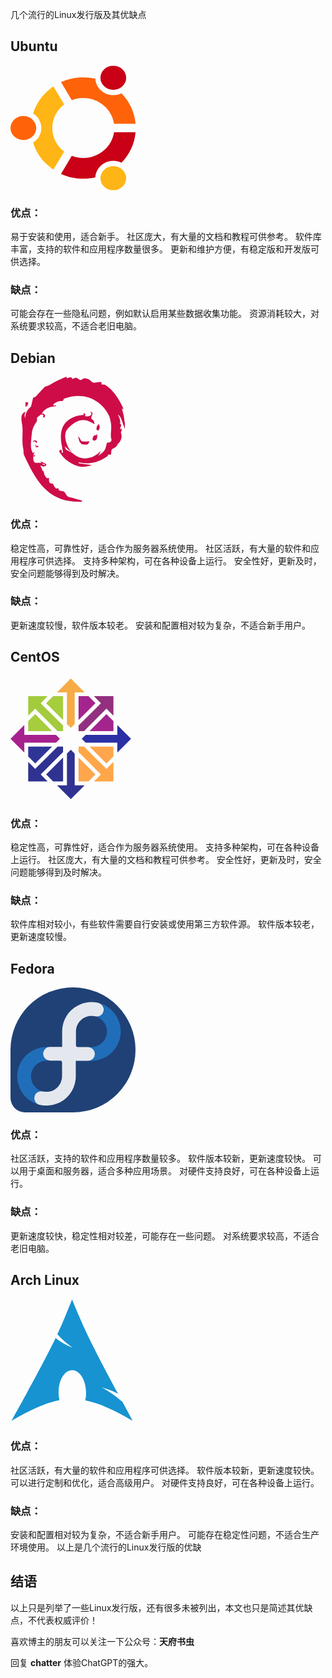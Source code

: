 几个流行的Linux发行版及其优缺点

## Ubuntu

<svg t="1679996482832" class="icon" viewBox="0 0 1028 1024" version="1.1" xmlns="http://www.w3.org/2000/svg" p-id="3784" width="200" height="200"><path d="M0.00373 512.083923a105.731164 98.916657 0 1 0 211.462328 0 105.731164 98.916657 0 1 0-211.462328 0Z" fill="#FF6309" p-id="3785"></path><path d="M739.719049 925.075884a105.731164 98.920387 0 1 0 211.462328 0 105.731164 98.920387 0 1 0-211.462328 0Z" fill="#FFB515" p-id="3786"></path><path d="M598.86725 265.17273c128.453648 0 235.035226 92.258805 252.681331 211.868885H1028.293102c-8.026721-93.985743-48.313252-181.585917-115.663858-250.674651-43.136166 21.249178-96.175188 21.655736-141.232248-3.498636-45.090628-25.184211-71.2558-69.849632-73.762285-116.656008a448.440826 448.440826 0 0 0-98.763731-10.958414c-64.489781 0-126.808767 13.617825-183.49189 39.436116l88.484157 148.244439a261.416731 261.416731 0 0 1 95.004003-17.761731z" fill="#FF6309" p-id="3787"></path><path d="M851.559771 547.014333c-17.605076 119.65484-124.201574 211.969593-252.692521 211.969593-33.576461 0-65.653506-6.318432-95.037572-17.784111l-88.499077 148.255628c56.668204 25.833211 119.013299 39.458496 183.529189 39.458496 33.699547 0 66.817232-3.763458 98.842059-10.980793 2.461727-46.858596 28.638088-91.602344 73.758556-116.797744 45.071979-25.176751 98.13338-24.770193 141.277006-3.476257 67.298387-69.096194 107.54016-156.692637 115.544502-250.644812h-176.722142z" fill="#C90016" p-id="3788"></path><path d="M343.612296 512.080193c0-78.663359 38.227633-148.844951 97.644764-194.088505l-88.461778-148.22206a434.18519 434.18519 0 0 0-58.659964 47.563545C242.938861 266.85118 206.225564 326.64503 186.020755 391.899439c40.704279 25.504981 67.656457 69.775034 67.656457 120.180754 0 50.39826-26.955908 94.679503-67.660187 120.173294 20.204809 65.258138 56.918106 125.044529 108.114563 174.569995a434.282168 434.282168 0 0 0 58.611476 47.548625l88.476697-148.233249c-59.402212-45.239824-97.607466-115.421416-97.607465-194.058665z" fill="#FFB515" p-id="3789"></path><path d="M739.636991 98.924116a105.727434 98.924116 0 1 0 211.454868 0 105.727434 98.924116 0 1 0-211.454868 0Z" fill="#C90016" p-id="3790"></path></svg>

### 优点：

易于安装和使用，适合新手。
社区庞大，有大量的文档和教程可供参考。
软件库丰富，支持的软件和应用程序数量很多。
更新和维护方便，有稳定版和开发版可供选择。

### 缺点：

可能会存在一些隐私问题，例如默认启用某些数据收集功能。
资源消耗较大，对系统要求较高，不适合老旧电脑。

## Debian

<svg t="1679996572879" class="icon" viewBox="0 0 1024 1024" version="1.1" xmlns="http://www.w3.org/2000/svg" p-id="6297" width="200" height="200"><path d="M935.472707 375.358563a558.601789 558.601789 0 0 0-22.350897-114.654979l13.308167 4.436056c-35.659064-81.384561-90.086055-163.62221-153.555775-199.281274-8.701494-5.118526-35.147211 4.947908-26.616335-12.113844s-37.535856-8.189641-56.815637-4.777291c-26.275099 4.265438-30.028685-29.175597-75.071713-35.829681-25.592629-3.582968-32.246713 18.426693-44.701792 13.308167C546.123506 17.061753 548.853386-1.194323 512 17.061753c-18.426693 9.042729 11.601992-26.104482-49.137848-4.606673l-5.118526-12.45508c-108.512748 41.630677-139.053286 76.266035-169.593824 79.337151-6.995319 0-34.123506 32.758566-53.573904 53.062051-17.061753 17.061753-26.275099 36.512151-49.137848 39.583267l-17.061753 70.635657a136.494023 136.494023 0 0 0-48.967231 97.081374 66.711454 66.711454 0 0 1 4.436056-52.891434c-17.061753 6.824701-45.896115 17.061753-29.68745 96.910756 12.796315 63.128486-5.289143 135.129083 10.066434 204.741035 4.777291 20.985956 0 40.095119 6.142231 51.185259C218.025998 875.43854 319.202192 1031.724197 582.806274 1023.705173l4.436056-8.872112c-28.151892-6.824701-55.109462-17.061753-111.583864-30.711155-18.597311-4.436056-23.033366-34.123506-40.265736-44.18994-9.383964-5.459761-28.32251-4.094821-37.194622-9.895816s4.265438-21.668426-19.962251-14.331873c-8.530876 2.559263-13.82002-10.919522-20.132868-17.061753s0-23.715837-23.374601-24.739541-18.426693-29.68745-19.791634-44.701793c-12.113845 1.535558-1.194323-1.535558-13.308167 4.436056a63.640338 63.640338 0 0 1-23.886454-31.734861c-10.237052-48.967231-10.578287-21.497809-15.014343-32.41733a322.296512 322.296512 0 0 0-19.27978-42.14253l26.786952 8.872112h4.436055l4.436056-13.308167-26.616334-8.701494h31.223007c-7.677789 13.990637 2.04741 5.289143-13.478784 8.872111v13.308167l22.350896-8.872111v-13.308167c-20.644721-10.237052-28.663745-13.308167-49.137848-22.009662l9.042729 8.872112v4.436056h-49.137849c-22.009661-14.843725-13.990637-31.73486-17.91484-53.062052 17.061753 0 9.213347 6.654084 17.061753-13.13755l-17.061753 8.872112 13.308167-33.952888-13.308167 13.137549c-29.175597-38.730179-16.208665-97.763844-11.943227-152.020218a180.683963 180.683963 0 0 1 37.706474-102.370517c8.872111-10.066434 5.118526-25.251394 5.459761-37.194621l31.223007-26.445717h17.914841c7.677789 17.061753 4.777291 5.459761 0 22.009661l8.872111 4.436056c7.165936-8.701494 6.142231-5.971614 8.872112-22.009662-10.066434-10.578287-6.995319-9.895817-26.616335-13.308167a119.43227 119.43227 0 0 1 111.583864-57.327489l4.436056-13.308168-17.914841 9.042729-4.436055-13.137549A109.536454 109.536454 0 0 1 426.691236 198.598804c6.312849 0 6.995319-17.061753 12.796314-19.450399 161.5748-60.569223 309.32958 9.383964 371.093125 147.413545a324.173305 324.173305 0 0 1 8.189642 34.123506c17.061753 56.986255-7.165936 121.479681 9.725199 155.603186-7.848406 36.000299-36.682769 13.82002-40.265737 30.881773-8.530876 41.289442-14.843725 59.716135-40.777589 78.825298A196.380776 196.380776 0 0 1 716.741035 648.34661a84.285059 84.285059 0 0 0 22.350896-39.753885c-106.29472 111.583864-262.580377 63.981573-290.049799-105.953485A101.176195 101.176195 0 0 1 484.189343 409.482069c92.986553-87.526792 150.143425-52.379581 205.76474-20.474103l-8.872112-30.711155c-32.929183-24.398307-17.061753-19.791633-9.042729-57.32749v-4.436056l-17.91484-13.13755c2.559263 10.066434 1.023705 5.289143 9.042729 17.061753-4.436056 16.038048 0 9.042729-8.872112 17.061753-15.014343 9.725199-23.715837 7.336554-44.701793 4.436056l4.436056-13.308167-13.308167-13.308168c0 11.772609-4.094821 2.72988 0 17.061753-126.086354 9.895817-218.049202 80.019621-178.636553 260.191732a220.608465 220.608465 0 0 0 8.872112 44.18994l-8.872112 8.701494-4.436055-26.445717h-13.478785l-4.436056 13.308167c-12.625697-25.763247-0.853088 10.748904 40.265737 52.891434a149.290338 149.290338 0 0 0 12.796315 12.625697c47.772908 34.123506 113.290039 81.384561 201.328684 49.137848h9.042729v-4.436055l-102.370518-13.308168-4.436056-8.701494c106.806573 24.739542 176.930377-8.530876 236.646513-48.455378 13.13755-17.061753 11.431374-24.057072 22.180279-9.042729 19.279781-17.061753 3.924203-26.786952 13.478784-44.019322 6.483466-11.772609 32.587948-17.061753 44.701793-35.317829l40.095119-136.494023h-17.061753c3.071116-14.331872 22.521514-34.123506-4.436055-48.455378-2.559263-1.535558 9.042729-1.36494 8.872111-4.265438a145.536752 145.536752 0 0 0-22.180279-66.370219c33.099801 21.668426 36.341534 68.247012 53.573904 105.782868v8.872111h4.436056V375.358563zM453.30757 595.455176L443.752988 569.009459l62.446016 57.327489z m-307.111552-383.718823l-23.203984-4.436055v39.753884c16.720518-10.578287 18.938546-10.407669 22.350897-35.317829z m574.981072 176.418525a57.498107 57.498107 0 0 0-17.061753 44.18994l13.478785 8.701494a37.877091 37.877091 0 0 0 4.436056-52.891434z m147.242928 167.717031c26.275099-11.601992 54.597609-58.00996 35.829681-97.081374l-35.829681 96.910756z m-174.02988-79.507769c-15.696813 11.772609-19.791633 13.308167-22.350896 39.753885l13.308167 8.872111 17.914841-8.872111a60.227988 60.227988 0 0 0 4.436056-48.455379c-8.360259 13.478785-2.559263 20.644721-13.308168 8.701494z m-67.052689 79.507769c15.86743-10.919522 11.943227-14.843725 17.914841-22.180279V528.914339a292.097209 292.097209 0 0 1-62.446016 0c-13.13755-13.990637-13.308167-29.346215-31.223007-39.583266 17.061753 35.147211 3.241733 38.218326 31.223007 61.763545a158.162449 158.162449 0 0 0 40.09512 4.436056c1.535558 0-6.824701-1.023705 4.436055 0z m-419.548503-35.317829h-13.478785l-8.872111 8.701494c9.554582 10.237052 5.459761 7.165936 13.308167-4.436055l13.478785 22.180278 4.436056-17.061752-8.872112-8.701494z m17.061753 57.32749l4.436056-8.872111c-10.066434-8.701494 0-3.582968-13.308167 0l-13.308168-17.061753 4.436056 17.061753v8.872111h17.061753z" fill="#CE0C48" p-id="6298"></path></svg>

### 优点：

稳定性高，可靠性好，适合作为服务器系统使用。
社区活跃，有大量的软件和应用程序可供选择。
支持多种架构，可在各种设备上运行。
安全性好，更新及时，安全问题能够得到及时解决。

### 缺点：

更新速度较慢，软件版本较老。
安装和配置相对较为复杂，不适合新手用户。

## CentOS

<svg t="1679996603994" class="icon" viewBox="0 0 1058 1024" version="1.1" xmlns="http://www.w3.org/2000/svg" p-id="7507" width="200" height="200"><path d="M149.777067 317.678933L185.856 281.6l23.210667-23.176533 23.176533 23.176533 166.2976 166.2976h46.3872v-46.353067L278.6304 235.246933l-23.210667-23.2448 23.210667-23.176533 36.0448-36.0448H149.777067z" fill="#A4CB3E" p-id="7508"></path><path d="M444.928 355.157333v-202.410666h-83.831467L301.806933 212.036267l143.121067 143.121066z m-295.150933 8.942934v83.831466h202.410666L209.066667 304.810667l-59.2896 59.2896z" fill="#A6CD3C" p-id="7509"></path><path d="M765.610667 212.036267l-23.210667 23.210666-166.331733 166.2976v46.353067h46.3872l166.331733-166.2976 23.210667-23.176533 23.176533 23.176533 36.0448 36.078933V152.7808h-164.898133l36.078933 36.0448z" fill="#92307F" p-id="7510"></path><path d="M393.9328 119.978667h83.797333v267.9808l32.768 32.802133 32.802134-32.802133V119.978667h83.831466L510.498133 3.345067z" fill="#F6AB46" p-id="7511"></path><path d="M668.842667 447.8976h202.376533v-83.797333L811.9296 304.810667z" fill="#A3248D" p-id="7512"></path><path d="M116.974933 546.304h267.9808l32.802134-32.802133-32.802134-32.802134H116.974933v-83.831466L0.341333 513.501867l116.6336 116.6336z" fill="#A6218E" p-id="7513"></path><path d="M576.068267 671.8464v202.410667h83.8656l59.255466-59.2896-143.121066-143.121067z m92.7744-92.7744l143.086933 143.121067 59.2896-59.2896v-83.831467h-202.376533z" fill="#FFA64C" p-id="7514"></path><path d="M576.068267 355.157333l143.121066-143.121066-59.255466-59.255467h-83.8656z" fill="#A3248D" p-id="7515"></path><path d="M871.185067 709.3248l-36.0448 36.078933-23.210667 23.176534-23.176533-23.176534-166.2976-166.331733h-46.3872v46.3872l166.331733 166.331733 23.210667 23.176534-23.210667 23.210666-36.078933 36.0448h164.864z" fill="#FFA648" p-id="7516"></path><path d="M904.021333 480.699733h-267.9808l-32.768 32.802134 32.768 32.802133h267.9808v83.831467l116.6336-116.6336-116.6336-116.6336z" fill="#2B30A5" p-id="7517"></path><path d="M209.066667 722.193067l143.086933-143.121067H149.777067v83.831467z" fill="#2F3597" p-id="7518"></path><path d="M255.419733 814.933333l23.176534-23.210666 166.2976-166.263467v-46.3872h-46.353067l-166.331733 166.331733-23.176534 23.176534-23.176533-23.176534-36.078933-36.078933v164.898133H314.709333l-36.078933-36.078933-23.210667-23.210667z m371.712 92.091734h-83.831466v-268.014934l-32.802134-32.802133-32.768 32.802133v268.014934H393.898667l116.6336 116.599466 116.599466-116.599466z" fill="#2F3291" p-id="7519"></path><path d="M444.928 671.8464l-143.121067 143.086933 59.2896 59.2896h83.831467z" fill="#2F3291" p-id="7520"></path></svg>

### 优点：

稳定性高，可靠性好，适合作为服务器系统使用。
支持多种架构，可在各种设备上运行。
社区庞大，有大量的文档和教程可供参考。
安全性好，更新及时，安全问题能够得到及时解决。

### 缺点：

软件库相对较小，有些软件需要自行安装或使用第三方软件源。
软件版本较老，更新速度较慢。

## Fedora

<svg t="1679996640670" class="icon" viewBox="0 0 1024 1024" version="1.1" xmlns="http://www.w3.org/2000/svg" p-id="8500" width="200" height="200"><path d="M512 0A512 512 0 0 0 0 512v392.0896A119.9616 119.9616 0 0 0 119.9104 1024H512a512 512 0 0 0 512-512A512 512 0 0 0 512 0z" fill="#1F4175" p-id="8501"></path><path d="M664.0128 601.4976a240.64 240.64 0 0 0 56.32-474.3168 56.32 56.32 0 0 1-27.0336 109.3632h-0.3584a128 128 0 0 1-28.9792 252.2624h-30.72A57.3952 57.3952 0 0 1 691.2 542.4128a56.32 56.32 0 0 1-56.32 59.0848M294.4512 487.8848a240.64 240.64 0 0 0-56.32 474.3168 56.32 56.32 0 0 1 27.0848-109.3632h0.3072a128 128 0 0 1 28.9792-252.2624h30.72a57.3952 57.3952 0 0 1-57.8048-53.6576 56.32 56.32 0 0 1 56.32-59.0848" fill="#206EB9" p-id="8502"></path><path d="M720.384 127.1808l-3.7888-0.8704c-2.7648-0.6144-5.5808-1.2288-8.3456-1.7408l-4.6592-0.8192-8.6528-1.28-4.4544-0.5632-9.5232-0.8192h-3.8912c-4.3008-0.256-8.6528-0.3584-12.9536-0.4096h-0.3072a240.64 240.64 0 0 0-240.64 240.64v126.5664H323.4816a56.32 56.32 0 0 0-56.32 59.0848 57.3952 57.3952 0 0 0 57.8048 53.6576h82.2784a15.0016 15.0016 0 0 1 15.0016 15.0016v112.64a128 128 0 0 1-104.3968 125.6448h-1.0752c-1.536 0.3072-3.1232 0.5632-4.7104 0.768l-2.304 0.3072-3.7376 0.3584H286.0544c-0.9728 0-2.816 0-4.2496-0.3584h-2.7648l-4.5568-0.6656-2.4064-0.3584q-3.2768-0.6144-6.6048-1.3824h-0.3072a56.32 56.32 0 0 0-27.0848 109.3632l3.84 0.8704c2.7648 0.6144 5.5296 1.2288 8.3456 1.7408l4.6592 0.8192 8.6016 1.28 4.5056 0.5632c3.072 0.3072 6.1952 0.5632 9.3184 0.768 1.28 0 2.56 0 3.8912 0.3072 4.3008 0.256 8.6016 0.3584 12.9536 0.4096a240.64 240.64 0 0 0 240.64-240.64v-126.5664H634.88a56.32 56.32 0 0 0 56.32-59.0848 57.3952 57.3952 0 0 0-57.8048-53.6576h-82.1248a15.0016 15.0016 0 0 1-15.0528-15.0016v-112.64A128 128 0 0 1 640.6144 235.52h1.0752c1.5872-0.3072 3.1232-0.5632 4.7104-0.768l2.304-0.3072 3.7376-0.3584H672.7168c1.3824 0 2.816 0 4.1984 0.3584h2.816l4.5568 0.6656 2.4064 0.3584c2.2016 0.4096 4.4032 0.8704 6.5536 1.3824h0.3584a56.32 56.32 0 0 0 27.0336-109.3632z" fill="#FFFFFF" opacity=".88" p-id="8503"></path></svg>

### 优点：

社区活跃，支持的软件和应用程序数量较多。
软件版本较新，更新速度较快。
可以用于桌面和服务器，适合多种应用场景。
对硬件支持良好，可在各种设备上运行。

### 缺点：

更新速度较快，稳定性相对较差，可能存在一些问题。
对系统要求较高，不适合老旧电脑。

## Arch Linux

<svg t="1679996670834" class="icon" viewBox="0 0 1024 1024" version="1.1" xmlns="http://www.w3.org/2000/svg" p-id="8720" width="200" height="200"><path d="M504.149333 7.850667c-44.373333 108.544-70.997333 179.2-120.149333 284.330666 30.037333 32.085333 67.242667 69.290667 127.317333 111.274667-64.512-26.624-108.544-53.248-141.653333-80.896-63.146667 131.413333-161.792 318.464-361.813333 678.229333 157.696-90.794667 279.552-146.773333 393.216-168.277333-4.778667-21.162667-7.509333-43.690667-7.509334-67.584l0.341334-5.12c2.389333-100.693333 54.954667-178.517333 117.077333-173.056s110.592 91.477333 107.861333 192.170667c-0.341333 18.090667-2.389333 36.522667-6.485333 54.272 112.64 21.845333 233.130667 77.824 388.437333 167.594666l-83.968-155.648c-40.96-31.744-83.968-73.386667-171.349333-118.101333 60.074667 15.701333 103.082667 33.792 136.533333 53.930667-265.557333-493.909333-287.061333-559.786667-377.856-773.12z" fill="#1793D1" p-id="8721"></path></svg>

### 优点：

社区活跃，有大量的软件和应用程序可供选择。
软件版本较新，更新速度较快。
可以进行定制和优化，适合高级用户。
对硬件支持良好，可在各种设备上运行。

### 缺点：

安装和配置相对较为复杂，不适合新手用户。
可能存在稳定性问题，不适合生产环境使用。
以上是几个流行的Linux发行版的优缺



## 结语

以上只是列举了一些Linux发行版，还有很多未被列出，本文也只是简述其优缺点，不代表权威评价！



喜欢博主的朋友可以关注一下公众号：**天府书虫** 

回复 **chatter** 体验ChatGPT的强大。



